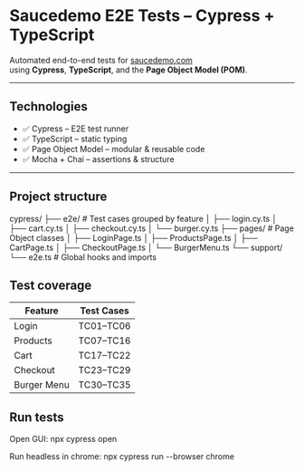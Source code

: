 # Saucedemo E2E Tests – Cypress + TypeScript

Automated end-to-end tests for [saucedemo.com](https://www.saucedemo.com)  
using **Cypress**, **TypeScript**, and the **Page Object Model (POM)**.

---

## Technologies

- ✅ Cypress – E2E test runner
- ✅ TypeScript – static typing
- ✅ Page Object Model – modular & reusable code
- ✅ Mocha + Chai – assertions & structure

---

## Project structure

cypress/
├── e2e/ # Test cases grouped by feature
│ ├── login.cy.ts
│ ├── cart.cy.ts
│ ├── checkout.cy.ts
│ └── burger.cy.ts
├── pages/ # Page Object classes
│ ├── LoginPage.ts
│ ├── ProductsPage.ts
│ ├── CartPage.ts
│ ├── CheckoutPage.ts
│ └── BurgerMenu.ts
└── support/
└── e2e.ts # Global hooks and imports

## Test coverage

| Feature     | Test Cases |
| ----------- | ---------- |
| Login       | TC01–TC06  |
| Products    | TC07–TC16  |
| Cart        | TC17–TC22  |
| Checkout    | TC23–TC29  |
| Burger Menu | TC30–TC35  |

## Run tests

Open GUI:
npx cypress open

Run headless in chrome:
npx cypress run --browser chrome

